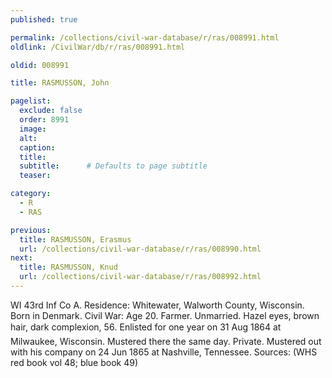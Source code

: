 ```yaml
---
published: true

permalink: /collections/civil-war-database/r/ras/008991.html
oldlink: /CivilWar/db/r/ras/008991.html

oldid: 008991

title: RASMUSSON, John

pagelist:
  exclude: false
  order: 8991
  image: 
  alt:
  caption:
  title:
  subtitle:      # Defaults to page subtitle
  teaser:

category: 
  - R 
  - RAS

previous:
  title: RASMUSSON, Erasmus
  url: /collections/civil-war-database/r/ras/008990.html  
next:
  title: RASMUSSON, Knud
  url: /collections/civil-war-database/r/ras/008992.html   
---
```

WI 43rd Inf Co A. Residence: Whitewater, Walworth County, Wisconsin. Born in Denmark. Civil War: Age 20. Farmer. Unmarried. Hazel eyes, brown hair, dark complexion, 5&#146;6&#148;. Enlisted for one year on 31 Aug 1864 at Milwaukee, Wisconsin. Mustered there the same day. Private. Mustered out with his company on 24 Jun 1865 at Nashville, Tennessee. Sources: (WHS red book vol 48; blue book 49)